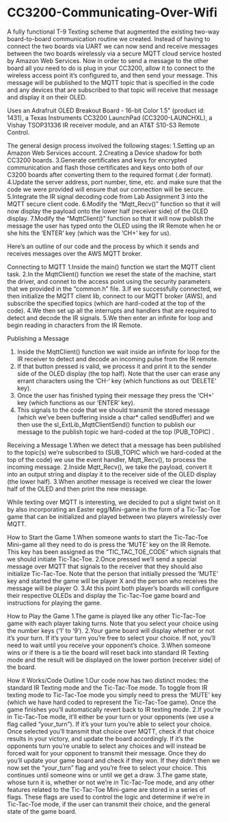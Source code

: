 # CC3200-Communicating-Over-Wifi

A fully functional T-9 Texting scheme that augmented the existing two-way board-to-board communication routine we created. Instead of having to connect the two boards via UART we can now send and receive messages between the two boards wirelessly via a secure MQTT cloud service hosted by Amazon Web Services. Now in order to send a message to the other board all you need to do is plug in your CC3200, allow it to connect to the wireless access point it’s configured to, and then send your message. This message will be published to the MQTT topic that is specified in the code and any devices that are subscribed to that topic will receive that message and display it on their OLED.

Uses an Adrafruit OLED Breakout Board - 16-bit Color 1.5" (product id: 1431), a Texas Instruments CC3200 LaunchPad (CC3200-LAUNCHXL), a Vishay TSOP31336 IR receiver module, and an AT&T S10-S3 Remote Control.

The general design process involved the following stages: 
1.Setting up an Amazon Web Services account.
2.Creating a Device shadow for both CC3200 boards.
3.Generate certificates and keys for encrypted communication and flash those certificates and keys onto both of our C3200 boards after converting them to the required format (.der format).
4.Update the server address, port number, time, etc. and make sure that the code we were provided will ensure that our connection will be secure.
5.Integrate the IR signal decoding code from Lab Assignment 3 into the MQTT secure client code.
6.Modify the “Mqtt_Recv()” function so that it will now display the payload onto the lower half (receiver side) of the OLED display.
7.Modify the “MqttClient()” function so that it will now publish the message the user has typed onto the OLED using the IR Remote when he or she hits the ‘ENTER’ key (which was the ‘CH+’ key for us).


Here’s an outline of our code and the process by which it sends and receives messages over the AWS MQTT broker. 

Connecting to MQTT
1.Inside the main() function we start the MQTT client task.
2.In the MqttClient() function we reset the state of the machine, start the driver, and connet to the access point using the security parameters that we provided in the “common.h” file.
3.If we successfully connected, we then initialize the MQTT client lib, connect to our MQTT broker (AWS), and subscribe the specified topics (which are hard-coded at the top of the code). 
4.We then set up all the interrupts and handlers that are required to detect and decode the IR signals.
5.We then enter an infinite for loop and begin reading in characters from the IR Remote.

Publishing a Message
1.	Inside the MqttClient() function we wait inside an infinite for loop for the IR receiver to detect and decode an incoming pulse from the IR remote. 
2.	If that button pressed is valid, we process it and print it to the sender side of the OLED display (the top half). Note that the user can erase any errant characters using the ‘CH-‘ key (which functions as out ‘DELETE’ key).
3.	Once the user has finished typing their message they press the ‘CH+’ key (which functions as our ‘ENTER’ key). 
4.	This signals to the code that we should transmit the stored message (which we’ve been buffering inside a char* called sendBuffer) and we then use the sl_ExtLib_MqttClientSend() function to publish our message to the publish topic we hard-coded at the top (PUB_TOPIC) .

Receiving a Message
1.When we detect that a message has been published to the topic(s) we’re subscribed to (SUB_TOPIC  which we hard-coded at the top of the code) we use the event handler, Mqtt_Recv(), to process the incoming message.
2.Inside Mqtt_Recv(), we take the payload, convert it into an output string and display it to the receiver side of the OLED display (the lower half).
3.When another message is received we clear the lower half of the OLED and then print the new message.

While texting over MQTT is interesting, we decided to put a slight twist on it by also incorporating an Easter egg/Mini-game in the form of a Tic-Tac-Toe game that can be initialized and played between two players wirelessly over MQTT. 

How to Start the Game
1.When someone wants to start the Tic-Tac-Toe Mini-game all they need to do is press the ‘MUTE’ key on the IR Remote. This key has been assigned as the “TIC_TAC_TOE_CODE” which signals that we should initiate Tic-Tac-Toe.
2.Once pressed we’ll send a special message over MQTT that signals to the receiver that they should also initialize Tic-Tac-Toe. Note that the person that initially pressed the ‘MUTE’ key and started the game will be player X and the person who receives the message will be player O.
3.At this point both player’s boards will configure their respective OLEDs and display the Tic-Tac-Toe game board and instructions for playing the game.

How to Play the Game 
1.The game is played like any other Tic-Tac-Toe game with each player taking turns. Note that you select your choice using the number keys (‘1’ to ‘9’).
2.Your game board will display whether or not it’s your turn. If it’s your turn you’re free to select your choice. If not, you’ll need to wait until you receive your opponent’s choice.
3.When someone wins or if there is a tie the board will reset back into standard IR Texting mode and the result will be displayed on the lower portion (receiver side) of the board.

How it Works/Code Outline
1.Our code now has two distinct modes: the standard IR Texting mode and the Tic-Tac-Toe mode. To toggle from IR texting mode to Tic-Tac-Toe mode you simply need to press the ‘MUTE’ key (which we have hard coded to represent the Tic-Tac-Toe game). Once the game finishes you’ll automatically revert back to IR texting mode.
2.If you’re in Tic-Tac-Toe mode, it’ll either be your turn or your opponents (we use a flag called “your_turn”). If it’s your turn you’re able to select your choice. Once selected you’ll transmit that choice over MQTT, check if that choice results in your victory, and update the board accordingly. If it’s the opponents turn you’re unable to select any choices and will instead be forced wait for your opponent to transmit their message. Once they do you’ll update your game board and check if they won. If they didn’t then we now set the “your_turn” flag and you’re free to select your choice. This continues until someone wins or until we get a draw. 
3.The game state, whose turn it is, whether or not we’re in Tic-Tac-Toe mode, and any other features related to the Tic-Tac-Toe Mini-game are stored in a series of flags. These flags are used to control the logic and determine if we’re in Tic-Tac-Toe mode, if the user can transmit their choice, and the general state of the game board.

